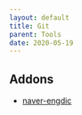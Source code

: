 ```yaml
---
layout: default
title: Git
parent: Tools
date: 2020-05-19
---
```


## Addons

- [naver-engdic](https://addons.mozilla.org/ko/firefox/addon/naver-endic/)
